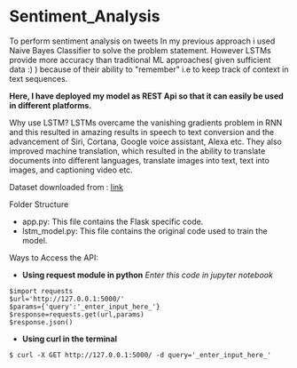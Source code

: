 # Sentiment_Analysis
To perform sentiment analysis on tweets
In my previous approach i used Naive Bayes Classifier to solve the problem statement. However LSTMs provide more accuracy than traditional ML approaches( given sufficient data :) ) because of their ability to "remember" i.e to keep track of context in text sequences.

**Here, I have deployed my model as REST Api so that it can easily be used in different platforms.**

Why use LSTM?
LSTMs overcame the vanishing gradients problem in RNN and this resulted in amazing results in speech to text conversion and the advancement of Siri, Cortana, Google voice assistant, Alexa etc. 
They also improved machine translation, which resulted in the ability to translate documents into different languages, translate images into text, text into images, and captioning video etc.

Dataset downloaded from : [link](https://www.kaggle.com/crowdflower/first-gop-debate-twitter-sentiment#)

Folder Structure
- app.py: This file contains the Flask specific code.
- lstm_model.py: This file contains the original code used to train the model.

Ways to Access the API:
- **Using request module in python** 
*Enter this code in jupyter notebook*
```
$import requests
$url='http://127.0.0.1:5000/'
$params={'query':'_enter_input_here_'}
$response=requests.get(url,params) 
$response.json()  
```  
- **Using curl in the terminal**
```
$ curl -X GET http://127.0.0.1:5000/ -d query='_enter_input_here_'
```
